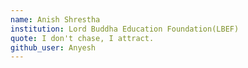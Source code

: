 ```yaml
---
name: Anish Shrestha
institution: Lord Buddha Education Foundation(LBEF)
quote: I don't chase, I attract.
github_user: Anyesh
---
```

